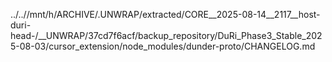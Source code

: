 ../..//mnt/h/ARCHIVE/.UNWRAP/extracted/CORE__2025-08-14__2117__host-duri-head-/__UNWRAP/37cd7f6acf/backup_repository/DuRi_Phase3_Stable_2025-08-03/cursor_extension/node_modules/dunder-proto/CHANGELOG.md